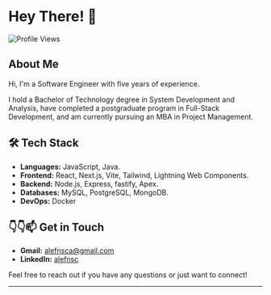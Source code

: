 # Hey There! 👋

![Profile Views](https://komarev.com/ghpvc/?username=alefnsc&color=blueviolet)

## About Me

Hi, I'm a Software Engineer with five years of experience.

I hold a Bachelor of Technology degree in System Development and Analysis, have completed a postgraduate program in Full-Stack Development, and am currently pursuing an MBA in Project Management.

## 🛠 Tech Stack

- **Languages:** JavaScript, Java.
- **Frontend:** React, Next.js, Vite, Tailwind, Lightning Web Components.
- **Backend:** Node.js, Express, fastify, Apex.
- **Databases:** MySQL, PostgreSQL, MongoDB.
- **DevOps:** Docker

## 👇👇📫 Get in Touch

- **Gmail:** [alefnsca@gmail.com](mailto:alefnsca@gmail.com)
- **LinkedIn:** [alefnsc](https://www.linkedin.com/in/alefnsc/)

Feel free to reach out if you have any questions or just want to connect!

---

